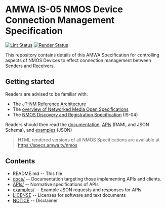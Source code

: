 # AMWA IS-05 NMOS Device Connection Management Specification

[![Lint Status](https://github.com/AMWA-TV/nmos-device-connection-management/workflows/Lint/badge.svg)](https://github.com/AMWA-TV/nmos-device-connection-management/actions?query=workflow%3ALint)
[![Render Status](https://github.com/AMWA-TV/nmos-device-connection-management/workflows/Render/badge.svg)](https://github.com/AMWA-TV/nmos-device-connection-management/actions?query=workflow%3ARender)

This repository contains details of this AMWA Specification for controlling aspects of NMOS Devices to effect connection management between Senders and Receivers.

## Getting started

Readers are advised to be familiar with:
*   The [JT-NM Reference Architecture](http://jt-nm.org/RA-1.0/)
*   The [overview of Networked Media Open Specifications](https://github.com/AMWA-TV/nmos)
*   The [NMOS Discovery and Registration Specification](https://github.com/AMWA-TV/nmos-discovery-registration) (IS-04)

Readers should then read the [documentation](docs/), [APIs](APIs/) (RAML and JSON Schema), and [examples](examples/) (JSON) 

> HTML rendered versions of all NMOS Specifications are available at <https://specs.amwa.tv/nmos>

## Contents

*   README.md -- This file
*   [docs/](docs/) -- Documentation targeting those implementing APIs and clients.
*   [APIs/](APIs/) -- Normative specifications of APIs
*   [examples/](examples/) -- Example JSON requests and responses for APIs
*   [LICENSE](LICENSE) -- Licenses for software and text documents
*   [NOTICE](NOTICE) -- Disclaimer
